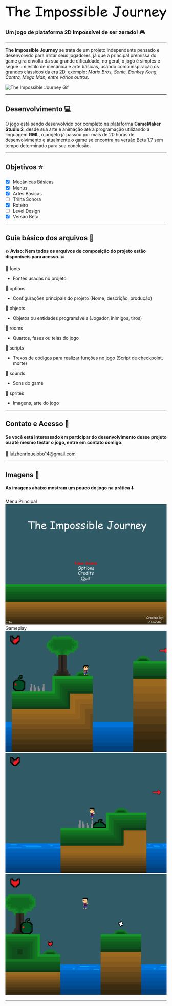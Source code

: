 ![The Impossible Journey Logo](https://github.com/LuizHenriqueLobo1/The-Impossible-Journey/blob/master/images/tij_logo.png)
### Um jogo de plataforma 2D impossível de ser zerado! :video_game:
---

__The Impossible Journey__ se trata de um projeto independente pensado e desenvolvido para irritar seus jogadores,
já que a principal premissa do game gira envolta da sua grande dificuldade, no geral, o jogo é simples e segue um
estilo de mecânica e arte básicas, usando como inspiração os grandes clássicos da era 2D, exemplo: *Mario Bros, Sonic,
Donkey Kong, Contra, Mega Man, entre vários outros.*

![The Impossible Journey Gif](https://github.com/LuizHenriqueLobo1/The-Impossible-Journey/blob/master/images/tij_gameplay_video.gif)

---

## Desenvolvimento :computer:

O jogo está sendo desenvolvido por completo na plataforma __GameMaker Studio 2__, desde sua arte e animação até a programação utilizando a linguagem
__GML__, o projeto já passou por mais de 20 horas de desenvolvimento e atualmente o game se encontra na versão Beta 1.7 sem tempo determinado para sua conclusão.

---

## Objetivos :star:

- [x] Mecânicas Básicas
- [x] Menus
- [x] Artes Básicas
- [ ] Trilha Sonora
- [x] Roteiro
- [ ] Level Design
- [x] Versão Beta 

---

## Guia básico dos arquivos :page_facing_up:

#### :boom: __Aviso: Nem todos os arquivos de composição do projeto estão disponíveis para acesso.__ :boom:


:file_folder: fonts
* Fontes usadas no projeto

:file_folder: options
* Configurações principais do projeto (Nome, descrição, produção)

:file_folder: objects
* Objetos ou entidades programáveis (Jogador, inimigos, tiros)

:file_folder: rooms
* Quartos, fases ou telas do jogo

:file_folder: scripts
* Trexos de códigos para realizar funções no jogo (Script de checkpoint, morte)

:file_folder: sounds
* Sons do game

:file_folder: sprites
* Imagens, arte do jogo

---

## Contato e Acesso :speech_balloon:

#### Se você está interessado em participar do desenvolvimento desse projeto ou até mesmo testar o jogo, entre em contato comigo.

:email: luizhenriquelobo14@gmail.com

---

## Imagens :art:

#### As imagens abaixo mostram um pouco do jogo na prática :arrow_down:

Menu Principal
![The Impossible Journey Image 1](https://github.com/LuizHenriqueLobo1/The-Impossible-Journey/blob/master/images/tij_main_menu.PNG)
Gameplay
![The Impossible Journey Image 2](https://github.com/LuizHenriqueLobo1/The-Impossible-Journey/blob/master/images/tij_gameplay_1.PNG)
![The Impossible Journey Image 3](https://github.com/LuizHenriqueLobo1/The-Impossible-Journey/blob/master/images/tij_gameplay_2.PNG)
![The Impossible Journey Image 4](https://github.com/LuizHenriqueLobo1/The-Impossible-Journey/blob/master/images/tij_gameplay_3.PNG)

---
